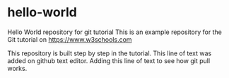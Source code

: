 # hello-world
Hello World repository for git tutorial
This is an example repository for the Git tutorial on https://www.w3schools.com

This repository is built step by step in the tutorial.
This line of text was added on github text editor.
Adding this line of text to see how git pull works.
